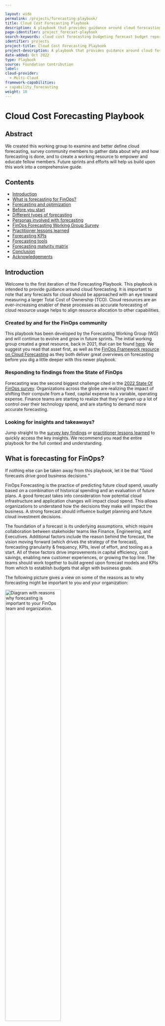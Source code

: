 ```yaml
---

layout: wide
permalink: /projects/forecasting-playbook/
title: Cloud Cost Forecasting Playbook
description: A playbook that provides guidance around cloud forecasting, including key terms, themes, KPIs, and user insights from our community.
page-identifier: project_forecast-playbook
search-keywords: cloud cost forecasting budgeting forecast budget reporting
identifier: projects
project-title: Cloud Cost Forecasting Playbook
project-description: A playbook that provides guidance around cloud forecasting, including key terms, themes, KPIs, and user insights from our community.
date-added: Oct 2022
type: Playbook
source: Foundation Contribution
label:
cloud-provider:
  - Multi-Cloud
framework-capabilities:
- capability_forecasting
weight: 10
---
```


# Cloud Cost Forecasting Playbook

## Abstract

We created this working group to examine and better define cloud forecasting, survey community members to gather data about why and how forecasting is done, and to create a working resource to empower and educate fellow members. Future sprints and efforts will help us build upon this work into a comprehensive guide.

## Contents

* [Introduction](#introduction)
* [What is forecasting for FinOps?](#what-is-forecasting-for-finops)
* [Forecasting and optimization](#forecasting-and-optimization)
* [Before you start](#before-you-start)
* [Different types of forecasting](#different-types-of-forecasting)
* [Personas involved with forecasting](#personas-involved-with-cloud-forecasting)
* [FinOps Forecasting Working Group Survey](#finops-forecasting-working-group-survey)
* [Practitioner lessons learned](#practitioner-lessons-learned)
* [Forecasting KPIs](#forecasting-kpis)
* [Forecasting tools](#forecasting-tools)
* [Forecasting maturity matrix](#forecasting-maturity-matrix)
* [Conclusion](#conclusion)
* [Acknowledgements](#thank-you-to-all-our-project-contributors)

## Introduction

Welcome to the first iteration of the Forecasting Playbook. This playbook is intended to provide guidance around cloud forecasting. It is important to note that any forecasts for cloud should be approached with an eye toward measuring a larger Total Cost of Ownership (TCO). Cloud resources are an ever-increasing enabler of these processes as accurate forecasting of cloud resource usage helps to align resource allocation to other capabilities.

### Created by and for the FinOps community
This playbook has been developed by the Forecasting Working Group (WG) and will continue to evolve and grow in future sprints. The initial working group created a great resource, back in 2021, that can be found [here](https://www.finops.org/projects/forecasting-cloud-costs/). We suggest you read that asset first, as well as the [FinOps Framework resource on Cloud Forecasting](https://www.finops.org/framework/capabilities/forecasting) as they both deliver great overviews on forecasting before you dig a little deeper with this newer playbook.

### Responding to findings from the State of FinOps
Forecasting was the second biggest challenge cited in the [2022 State Of FinOps survey](https://data.finops.org/). Organizations across the globe are realizing the impact of shifting their compute from a fixed, capital expense to a variable, operating expense. Finance teams are starting to realize that they’ve given up a lot of control over their technology spend, and are starting to demand more accurate forecasting.

### Looking for insights and takeaways?
Jump straight to the [survey key findings](#survey-key-takeaways) or [practitioner lessons learned](#practitioner-lessons-learned) to quickly access the key insights. We recommend you read the entire playbook for the full context and understanding.

## What is forecasting for FinOps?
If nothing else can be taken away from this playbook, let it be that “Good forecasts drive good business decisions.”  

FinOps Forecasting is the practice of predicting future cloud spend, usually based on a combination of historical spending and an evaluation of future plans. A good forecast takes into consideration how potential cloud infrastructure and application changes will impact cloud spend. This allows organizations to understand how the decisions they make will impact the business. A strong forecast should influence budget planning and future cloud investment decisions.

The foundation of a forecast is its underlying assumptions, which require collaboration between stakeholder teams like Finance, Engineering, and Executives. Additional factors include the reason behind the forecast, the vision moving forward (which drives the strategy of the forecast), forecasting granularity & frequency, KPIs, level of effort, and tooling as a start. All of these factors drive improvements in capital efficiency, cost savings, enabling new customer experiences, or growing the top line. The teams should work together to build agreed upon forecast models and KPIs from which to establish budgets that align with business goals.   

The following picture gives a view on some of the reasons as to why forecasting might be important to you and your organization:

<img src="/img/forecasting/WhyForecasts.png" width="60%" style="margin: auto;" alt="Diagram with reasons why forecasting is important to your FinOps team and organization.">

This is not an exhaustive list, but before you spend any time or effort on creating a forecasting process or improving an existing one, you need to be able to answer the question: why do you need cloud forecasts?

The answer to this may be unique to your organization; a government or not for profit may have very different reasons to a large multinational or a born in the cloud start up, they may of course be very similar.

Once you know your "why" this will help you decide how much effort you are willing to spend on the activity.

You'll read a number of these exerpts from survey participants and interviewees in these callout boxes throughout the playbook:

<div class="flow-root bg-green-500 rounded-lg px-6 border-solid border-gray-100 border">
<p class="text-base text-white"><em>At a recent meetup event a large financial institution described their driver was primarily for the management of their minimum spend commitments and since that was key to them it was worth a considerable amount of effort to set up and create a repeatable process. They also acknowledged that as much as this was the key reason a lot of the above reasons also applied making the effort even more worthwhile.</em></p>
</div>

It is often said that forecasting is an art. An art any company or business which wants to be successful has to undergo in some form or fashion. Whether it is predicting upcoming sales, upcoming spend, upcoming usage or workloads, companies rely on forecasting to obtain a rough picture of their business in the future. There are a couple of beautiful quotes we love when it comes to forecasting:

> It is difficult to predict, especially the future.

*- Niels Bohr*

While Neil Bohr’s quote keeps our aspirations of accuracy in check, the other quote from Paul Saffo is much more instructive.

> The goal of forecasting is not to predict the future but to tell you what you need to know to take meaningful action in the present.

*- Paul Saffo*

Our survey results told us that as organizations mature there are broader benefits of having a forecasting process which include more of the above examples.In the early stages the reasons for forecasting were simpler: budgetary and overall cloud spend position.

<div class="flow-root bg-green-500 rounded-lg px-6 border-solid border-gray-100 border">
<p class="text-base text-white"><em>Several organizations shared a view as to why forecasting is important: only a small portion of revenue goes into innovation, the type of projects that will create differentiating factors that give the business a competitive advantage. And cloud spend is usually part of the same budget. Forecasting over or under actual spend takes away from potential innovation opportunities. This makes cloud forecasting an important activity to help with innovation and resident growth.</em></p>
</div>

Once there is a why, start delving into the how. There are several trends and themes that have arisen in cloud forecasting which can help direct how to approach cloud forecasting outlined below.

## Forecasting and optimization
Successful practitioners have combined forecasting for capital allocation with optimization for execution. Together, these two efforts can provide manageable forecast targets with fine tuning of spending as a way to help manage TCO.

### Common forecasting themes
#### Funds Reservation / Fiscal Budgeting
In the world of subscription models and operating costs, organizations need to have visibility of funds to support various functions. At project level, each of the projects create their own roadmaps and predict the workloads, subscription costs, and the funds needed to support these projects. At a cost center or business unit level these are then prioritized and then aggregated. A plan is prepared which goes into budgets and funds reservation / allocation.

#### Forecasting Trends
This is something done automatically by cost management tools based on historic usage, seasonal trends, and in some cases taking input for future growth (or decline). This may use simple statistical trend models or complex ML algorithms depending on the maturity of tooling and the organization using them.

#### “What If” Analysis
It’s natural for business leaders to ask simple questions like “what if we pull in completion of Project A while deferring Project B”. This usually leads to several parallel calculations for forecasting, each representing a different scenario. Cloud Cost Management vendors provide a way to get endless “estimations” by passing future usage patterns, none representing accurate “prediction” but more a scenario modeling. Some of these may in future may be finalized as the “go to plan” while others saved for future reference.

#### Assessing the potential for reservations and commitments
Before you commit to a reservation you would want to understand the future spend plans to allow you to reserve at the right level.

#### Migration Assessment
This is similar to What If Analysis discussed above but again the objective may be to choose the cloud vendor through competitive analysis OR to decide if we want to move to cloud now or later.

This list is also not exhaustive but gives you a little more detail aligning to some of the key reasons, keep thinking, what is important to you and your organization and take it from there.

## Before you start
To start your journey you need to know who is fiscally responsible for the costs incurred that you will be forecasting for. Typically, this will be the team or manager that is responsible for the value being created by the underlying cloud resource.You may find this information via tags, metadata from another source, or naming conventions.  You will then need to identify who is actually incurring the costs - typically system admins, engineers, developers, etc. From there, look at the costs being incurred from the business lense the financial owner has assigned to it. If your “owner” is unknown, we suggest that you identify or designate one before you embark on a forecasting process.

Once you are up and running it may be that AI / ML will do the forecasting for you, but our advice is that to get started or to improve your process you need to work with the ‘owners’ of the spend.

Our survey data showed that forecasts mean different things to different people / organizations. For some it means budget, for others it is about an AI / ML tool that tells you what the forecast is, with a wide variety somewhere in between.

Forecasting is difficult. In order to set yourself up for success, begin your journey with small, achievable goals which can be built on over time as you mature, continually improving as you go. Even if you already have a mature forecasting process in place, it is always beneficial to remind yourself of your ‘why’.

<div class="flow-root bg-green-500 rounded-lg px-6 border-solid border-gray-100 border">
<p class="text-base text-white"><em>A large health insurance company stated, "We assumed while moving to Cloud that businesses are aware / informed how to forecast / estimate workloads, they are not."</em></p></div>

## Different types of forecasting  
Sometimes people refer to different types of forecasting where others refer to different ways you can forecast, for simplicity we will describe what you might want to consider. It is important to understand that you need to learn what works best for you and your organization. Some organizations may use a combination of the below instead of one method only.

<div class="flow-root bg-green-500 rounded-lg px-6 border-solid border-gray-100 border">
<p class="text-base text-white"><em>A software company we talked to had impressive forecast accuracy basing their forecasts on a % of revenue, they had enough historic data to know that there was a direct correlation. This made cloud consumption forecasting quite simple. In this example, the responsibility for forecasting fell to the team that forecasts revenue since their FinOps forecasting is an extrapolation of that.</em></p></div>

### Simple forecasting
This is the most simple of methods of forecasting (sometimes referred to as [naive forecasting](https://en.wikipedia.org/wiki/Forecasting)). It assumes that the spend for the next period will be the same as the last period. If you have no forecasts in place, this is where to start to have something to work from. It is unlikely to give a good level of accuracy over a longer period of time because most businesses and environments are continually evolving.

![A diagram explaining simple forecasting](/img/forecasting/SimpleForecastA.png)

### Trend based forecasting
Using historic cloud spend to predict the future. This is also sometimes called univariate forecasting. This approach takes into account the trend of growth over a time period and assumes the same level of growth will continue into the future. For those that are in a steady state and have quite regular growth, this option could return relatively accurate forecasts.

![A diagram building upon simple forecasting, adding trend-based forecasting](/img/forecasting/TrendBasedForecastA.png)

### Driver-based forecasting
Using business KPIs to influence the consumption forecast. The forecast reflects what the business is planning, whether this is a release of a new product, a promotion that is expected to increase demand, black Friday, etc. In order to progress to this level of maturity, it relies on close engagement with your business areas, for those that do forecasting centrally in the FinOps team this will require some effort.

<div class="flow-root bg-green-500 rounded-lg px-6 border-solid border-gray-100 border">
<p class="text-base text-white"><em>Ensure you consider the month you are forecasting for. A 31 day month is 11% longer than a 28 day month, you should factor this in before you add in any other increases for trends or drivers.</em></p></div>

![A diagram building upon the previous, adding driver-based forecasting](/img/forecasting/DriverBasedForecastA.png)

Each of these types of forecasts are like foundational layers helping a baseline forecast to be created.

Driver based forecasting is the type that you should expect to continually review and improve. The process of looking at the accuracy figures allows all involved in the process to learn, what did we miss last month, why did we spend more / less. Remember that getting to 100% accuracy is unlikely but you want to aim to get as close as you can with the effort available. Every forecasting review session should be a learning process and as you do it more your list of things to consider and bake into your baseline forecast grows.

You could consider that once you have worked up the above you have a good **baseline forecast** and you would then want to explore the next layers of complexity.

You might consider these as all part of driver based forecasting as they are drivers that might impact the forecast but for simplicity we have split them out to allow you to see how it can all layer up. Some suggestions to consider are:
* Rate optimisation - Reservation purchases
* Usage optimisation
* Changes of cloud products with a different price point or model

<div class="flow-root bg-green-500 rounded-lg px-6 border-solid border-gray-100 border">
<p class="text-base text-white"><em>A large technology company stated, “Don’t ask for ‘sports car’ resources if you can manage on ‘power scooter’ instances, and we reduced cloud spend by 47% in last 18 months using this principle.”</em></p></div>

### Net new workloads forecasting
All the examples above are based on existing workloads and drivers that might impact their forecasts. The next layer to consider is new workloads or pipeline forecasting. For organizations that are early in their cloud migration journey this will be key (and also quite challenging). As we have said before there are no wrong or right approaches but these are some suggestions that might help you improve the quality of forecasts for new workloads:

#### Model based on existing application / workload
Depending on your maturity of cloud adoption it may be that those involved in forecasting have sufficient insight as to how much an app of this type / style / complexity / architecture costs. As you can see from this list there are many things that could help with early forecasting.

#### Public calculators
If you do not have a suitable ‘similar’ application to model your future workload forecast all the cloud providers have public calculators where you can plug in all the elements that will be planned to be delivered and it will provide you a cost. The calculator approach sounds like a perfect solution but it does come with its challenges. In order to use the calculator you need to know what cloud products are going to be consumed, at the minimum a high level design would be required.

There is also a common issue that those using the calculator do not add in all the products that will be used resulting in a forecast lower than the actual. There is also the counter of this where individuals will over estimate resulting in a bigger forecast than reality. In the absence of anything else the calculators are a very good place to start but expect that they are unlikely to be exact and should be used when a ballpark figure is good enough in the early stages.

#### Data from other sources
If you do not have a similar application and do not yet have a design, the fall back position is to generally use the numbers that are available (such as a business case or project plan) for consumption spend. This will likely be a very vague number but at least it is a start and can be improved once more detail is known.

> A video streaming company stated “We used trend-based forecasting which was better but still had a large variance e.g. from 20% to 70%. This was because trend-based forecasting looked at aggregate spend per cloud workload and had no visibility into new workloads that didn't yet exist in the cloud.”

Whichever approach your organization chooses to use for net new workloads (or a mix of various approaches) the advice is that it is better to include pipeline forecasts even if you do not have a lot of confidence in the number. Capture the assumptions made and iterate it moving forward. The goal is to get better at forecasting, do not let perfection get in the way of progress.

As the workload gets to the design stage, review the forecast and then when actual spend comes through to help with the forecasting review cycle; the business case is refined. The key thing is to start with something instead of waiting for a polished forecast, remind yourself of the reasons forecasting is important and that will help you decide how much energy to spend on forecasting for something that isn’t known.

![A diagram building upon the previous, adding net-new workload forecasting](/img/forecasting/NetNewWorkloadsA.png)

***Note:** workload costs come from cores or some compute metric for the license x time x rate.*

The below image shows the beginning of your forecasting journey - determining your Forecasting type(s):

![A diagram showing the first level of forecasting growth](/img/forecasting/ForecastingGrowth1.png)

If you choose to have a [forecasting accuracy KPI]() (more later in the playbook on KPIs) you may want to consider setting a different KPI for net new workloads due to the challenges associated with this type of forecasting. Also it might help win hearts and minds on your forecasting journey and also help those business areas coming along at a later date.

## Personas involved with cloud forecasting
The first principle of FinOps is "Teams need to collaborate." Collaboration is the engine of the practice of FinOps, enabling continuous improvement and fast decision making. Cloud practitioners need to understand who the key stakeholders are, what they contribute, and what requirements they have. This will determine the frequency, granularity, and quality around forecasting. Review the [FinOps Foundation Personas page](https://www.finops.org/framework/personas/) for more detail as to the various personas that might be involved or interested in the cloud forecasting process.

## FinOps Forecasting Working Group Survey
The FinOps Forecasting working group survey was conducted in Summer 2022. A total of 14 questions were asked, 49 FinOps practitioners responded, and 11 follow-up interviews were conducted with the goal of better understanding practitioners doing forecasting work, their methods, challenges, and successes. Here is a summary of the results.

There are various measures of maturity for forecasting, one that is published in the State of FinOps is % (percent) accuracy, but we wanted to explore more than the accuracy of the forecast and as such, slightly modified the definitions for which respondents rated their maturity level against.

* **Pre-Crawl** - Haven’t started, but have plans to in the next 3 months.
* **Crawl** - We are getting the basics in place, manual approach, not easily repeatable.
* **Walk** - We have core processes running that are repeatable, but much maturing to do.
* **Run** - We are continuously improving a built out practice.

We will share the results later in the playbook, but we wanted to thank all those that took the time to respond or speak to us in the follow up interviews. To best understand the various terms and concepts throughout this guide, please review relevant [cloud forecasting terms](https://www.finops.org/resources/terminology/#forecasting).

### Forecasting granularity
What level of granularity should you forecast at? How granular should forecasts be? This is challenging to give a definitive answer because every organization is different. This is an important decision to make before you dive in, if you set your forecasting process at too high a level of granularity and then need it broken down to a lower level this will require a full rework. Forecasting at the lowest level (perhaps subscription / account / project) gives you the ability to slice and dice the resulting forecasts to cover the majority of views you would need. This however comes at a cost, it takes more effort the lower level of granularity.

The graphs below are taken from the working group survey and show the levels that respondents forecast at based on their chosen maturity. The choices given were:
* Cloud vendor level (I plan to spend X on each CSP)
* Business Unit (each operating unit plans to spend Y)
* Business Application / product (for each application / product we plan to spend Z)
* Account / Project / Subscription (For every account/project/subs we have a forecast)
* Organization Program / Project (Forecast for a defined solution delivery)

<img src="/img/forecasting/data/forecast-granularity.png" style="margin: auto;" alt="A chart explaining granularity of cloud forecasting">

There is no right option but consider the reasons you want a forecasting process, what data you would want to present when the process is up and running, and the overhead of running the process.

<div class="flow-root bg-green-500 rounded-lg px-6 border-solid border-gray-100 border">
<p class="text-base text-white"><em>A UK bank that set up the forecasting process from scratch decided to create the forecast at the subscription / project / account level. The reason for this was that the data could then be sliced and diced in any way they chose, whether it was by application or business area or development environment. The overhead when doing it manually is higher the more granular the forecast, data can always be consolidated but drilling down is challenging and time consuming if the data does not exist.</em></p></div>

### Forecasting frequency
Frequency of forecasting means how regularly your forecasts are refreshed, reviewed and updated. This is another choice for you to make based on why you need forecasts, for example if your "why" is simply to inform the budget cycle you might choose to carry out a forecast process once or perhaps twice a year to align to the budget cycle.

The survey responses to this question were:

<img src="/img/forecasting/data/forecast-updates.png" style="margin: auto;" alt="A chart explaining frequency of updating cloud forecasting">

For the run respondents that chose “Other,” the detail was that they were on-demand / live time.

You will need to choose a frequency that is appropriate to your organization and the goals you have for forecasting. Tooling becomes key at this stage, if you are reliant on manual updates to spreadsheets that are then consolidated together the chances are that carrying out this activity more frequently than monthly would be challenging, even monthly might be too frequent.

In order to *operate* your forecasting process there should always be a forecasting review cycle. Forecasts are compared to actuals (*inform*), learning happens to help *optimize* the forecasting process and the cycle continues. If you choose to do your forecasts and not review them regularly you really are missing out on the phases of FinOps and it goes against the principle of reporting being timely.

You might want to consider how much your forecasts are actually changing from each time period to the next. If it is minor, then you may decide to save effort and do them less frequently. As we keep emphasizing, it comes down to your “why” you are doing forecasting, as the importance of it will help drive these efforts.

### Forecasting period
Forecast time period means the length of time that you create forecasts for, for example do you just want to know the forecast for the next month or do you want it for the next five years. Refer back to the section on why forecasting is important and understand your goals for forecasting. If your forecasts are a key element of your budgetary cycle you might want to align to a similar timeline; if you have a contractual commitment that runs for a certain period you would want a view over the same period; understand your stakeholders and what they would need from the forecasting data as this will help inform your decision.

In the same vein as - forecasting for net new workloads is difficult, the further you go in the future the less certainty there is. For some organizations they will forecast for the next 12 months and when they need the data for a longer time period they will apply some logic to it for future years. For example, use the forecast for the last month of the forecast period and project that forward at a flat rate (conservative approach) or project it forward with x% growth based on past history.

The survey responses to this question were:

<img src="/img/forecasting/data/forecast-period.png" style="margin: auto;" alt="A chart explaining time period of cloud forecasting">

This shows that organizations mature on their forecasting journey they look to forecast for a longer time period. Unlike granularity of forecast where you benefit from doing your thinking up front to avoid rework, this is an example of how you can start simple and evolve as the process matures.

![A diagram showing the first and second levels of forecasting growth](/img/forecasting/ForecastingGrowth2.png)

## Survey key takeaways
Here are some key takeaways from the survey results, in addition to the analysis above.

<img src="/img/forecasting/data/forecast-annual.png" style="margin: auto;" alt="A chart explaining annual estimated cloud spending from survey respondents">

- Many respondents with substantial spend in the Crawl maturity, while no Crawl maturity reported within the $500M to $1B annual cloud spend range. This correlates a theory that as spend increases, so does the need and priority of having a more mature FinOps practice in place to support.

<img src="/img/forecasting/data/forecast-driver.png" style="margin: auto;" alt="A chart explaining main driver of cloud forecasting">

- Forecasts are driven by ad-hoc requests within the Crawl maturity e.g.requests from Finance or vendor negotiations, while more mature practices have forecasting integrated with other business processes e.g. budgeting and optimizations. Part of growing in maturity involves getting away from unwieldy tasks and instead moving towards repeatable and consistent reporting and forecasts.

- More mature respondents updated forecasts more frequently and have longer periods for forecasts. Individual forecasts cater to specific purposes e.g. accruals, budgeting, contract commitments (see update frequency graph above).

<img src="/img/forecasting/data/forecast-actuals.png" style="margin: auto;" alt="A chart comparing actuals to cloud forecasting">

- Our findings also emphasize that the accuracy of your forecasts become more important as the practice matures.

<img src="/img/forecasting/data/forecast-granularity.png" style="margin: auto;" alt="A chart explaining granularity of cloud forecasting">

- There is no one-size-fits-all when it comes to forecast granularity although more mature practices generally forecast at a lower level of granularity.

<img src="/img/forecasting/data/forecast-info.png" style="margin: auto;" alt="A chart showing where respondents gather info to create cloud forecasts">

- In order to forecast at any level of maturity, data from multiple sources needs to be aggregated. The type of source will differ between organizations.

<img src="/img/forecasting/data/forecast-methods.png" style="margin: auto;" alt="A chart explaining the various methods that respondents use to create cloud forecasts">

- Extrapolation is the most frequently used forecasting method followed by a variety of in-house and 3rd party tooling. Forecast numbers can be list or public, enterprise discounted, or net pricing.

<img src="/img/forecasting/data/forecast-exceeds.png" style="margin: auto;" alt="A chart explaining what respondents do when cloud forecasts exceed budget">

- Budget overruns are surfaced to workload owners who decide how to remediate. Optimizations are often chosen to bring spending on track.

Additional insights include:
- Stakeholder buy-in is critical for success e.g. Finance, engineering leadership, and engineers.
- Estimation and changes in estimates of new workloads and new technologies being used in the cloud e.g., security or network enhancement features as well as usage optimization efforts are challenging.

<div class="flow-root bg-green-500 rounded-lg px-6 border-solid border-gray-100 border">
<p class="text-base text-white"><em>An Insurance company “During contract renewals, we work closely with workload owners & department leaders to get a holistic view of spend trends for the next 3-5 years. We have been fairly accurate at enterprise level (only 10% variance), but we see large variance at department level.”</em></p></div>

Build on your data sets by determining granularity, frequency, and forecasting period to grow your forecast efforts.

<div id="practitioner-lessons-learned" class="flow-root bg-blue rounded-lg px-6 border-solid border-gray-100 border">
  <h3 class="text-2xl text-white">Practitioner Lessons Learned</h3>

  <p class="text-base text-white">Eleven follow-up interviews were conducted. The following are the lessons learned shared from these interviews.</p>

  <h4 class="text-xl text-white">Forecasting is a journey</h4>
  <p class="text-base text-white">When starting to implement Cloud Forecasting processes, think of forecasting as a journey. It will take considerable time to prepare data sources for ingestion and get everyone onboard and involved. Specifically, some forecasting deliverables rely on engineering leaders and engineers to contribute. The FinOps team will need their support as well as support from executives and Finance.</p>

  <h4 class="text-xl text-white">Forecasting methods are one source out of many</h4>
  <p class="text-base text-white">Whether a manual, trend-based, or driver-based methodology is used, the forecasting algorithm is just one of the sources. Additionally, estimates for new workloads and new technologies adopted in the cloud e.g., security or network enhancement features as well as usage optimization efforts are needed. </p>

  <h4 class="text-xl text-white">FinOps and forecasting success requires cross-team collaboration</h4>
  <p class="text-base text-white">The FinOps team will need the support and collaboration from application owners, engineering leadership, and engineers. When building annual forecasts, it is recommended to build-in a reasonable management reserve or buffer to prevent unnecessary churn later when single digit percentage overruns materialize.</p>

  <h4 class="text-xl text-white">Expect growing pains and turbulence on the path to forecasting</h4>
  <p class="text-base text-white">Any forecasting system will experience issues when fitting trends or drivers to workloads. Not all workloads grow by a floating-point number, and in extreme cases these can compound to substantial Dollar numbers that cannot be ignored.Having a buffer will help smooth these issues until the FinOps team can remediate.</p>

  <h4 class="text-xl text-white">Delight teammates to encourage successful collaboration</h4>
  <p class="text-base text-white">When engaging application owners, engineering leadership, and engineers the FinOps team needs to do everything in their power to make this experience as delightful as possible as more support and collaboration is required in the future.</p>

  <p class="text-base text-white">It is not advisable to present forecasting partners with an empty spreadsheet. Provide as much data as is available in a format that is easily digestible. Most of the FinOps partners have existing roadmaps and deliverables and the FinOps team needs to be respectful of their time to ensure future support.</p>

  <p class="text-base text-white">Collaboration is the engine of the practice of FinOps, enabling continuous improvement and fast decision making.</p>

  <h4 class="text-xl text-white">Use cloud forecasting as a FinOps coaching opportunity</h4>
  <p class="text-base text-white">Cloud Forecasting should not be perceived as a tool in a spreadsheet. The FinOps partners need to understand why the process is important and what their role is. Many partners will have knowledge gaps or will need clarification e.g., are forecasts in list or public, enterprise discounted, or net pricing. Proactively reach out to the FinOps partners and ask how you can assist in the process. Collaborate and engage to ensure best outcomes.</p>
  <br>
  </div>

## Forecasting KPIs

Measuring performance is of great importance to most organizations. Before you start creating a cottage industry of statistical creation think about what is important to you and what a relevant measure might be. This section will evolve in future iterations of the playbook but in order to get you started below are some KPIs geared towards forecasting, based on maturity.

It is important to note that while this maps to the most advanced level of maturity, ensure that your organization's maturity goal aligns to what makes sense and works for you. For example, frequency of forecast updates, depending on factors such as automation or level of effort for forecasting may mean that near real time would be more effort for not enough of a positive impact. Your organization may decide that monthly is suitable for the goals and needs you are trying to obtain.

|                                        **KPI**                                       | **Level 0** | **Level 1** |         **Level 2**        |     **Level 3**     |   **Level 4**  |
|:------------------------------------------------------------------------------------:|:-----------:|:-----------:|:--------------------------:|:-------------------:|:--------------:|
| Frequency of forecast updates                                                        |     N/A     |    Yearly   | every 6 months / quarterly | Monthly / bi-weekly | Near real time |
| Top Line Forecast Spend Variance (Forecast v Actuals) over a period of time |     >20%    |     <20%    |            <15%            |         <12%        |       <5%      |
| Category Forecast Spend Variance (Forecast v Actuals) over a period of time |     >20%    |     <20%    |            <15%            |         <12%        |       <5%      |
| Commitment based discount coverage                                                   |     <10%    |   10 - 20%  |          21 - 50%          |       51 - 80%      |      >80%      |
| % of tagging compliance                                                              |     <10%    |   10 - 20%  |          21 - 50%          |       51 - 80%      |      >80%      |

*Note, these KPIs are not exhaustive but meant to be some starting KPIs to consider using within your organization.

<div class="flow-root bg-green-500 rounded-lg px-6 border-solid border-gray-100 border">
<p class="text-base text-white"><em>A practitioner from a software provider: “We would love to focus on forecast accuracy as much as the topline accuracy.”</em></p></div>

<div class="flow-root bg-green-500 rounded-lg px-6 border-solid border-gray-100 border">
<p class="text-base text-white"><em>A practitioner from an energy company: "While our forecasts are very accurate (up to 95%), a struggle we have encountered is effectively communicating what level of confidence we have in the forecasting that we produce."</em></p></div>

## Forecasting tools
There are many tools that can be used for cloud forecasting and choosing the correct one can be a daunting task. It is important to consider what your goals are for your cloud forecast and what is important to your organization. To support this exercise, we have compiled a list of questions to ask when researching a tool pertaining to forecasting. Most companies will want to research a tool that performs more than forecasting, which is outside of the scope of this section.  

> A utility company: Don’t [overly] rely on tools for forecasting because it doesn’t know what’s coming up/any new workloads.

* Granularity - the ability to provide forecasts at various granular levels (account, team, types of resources)
* Handling of special (known) events - e.g. sales periods, holidays, product releases
* Adaptivity - ability to automatically adapt to changes in cloud spend behavior
* Handling of trends and other patterns (not just seasonality) automatically
* Handling of cost data that is updated in delay
* Time period outlook (1 month, 3 months, 1 year, 3 years?)
* Leveraging influencing KPIs on cost - e.g., # of MAU for an app, # of purchases (e-commerce) --- to create more accurate forecasts
* Automation / manual adjustments
* Tagging capabilities and customizations

The determination of using a tool also should include consideration to where you are in your cloud journey, how much cloud spend you have (or plan to have), integration into other tools or capabilities (cost optimization, TBM/ITFM taxonomy, etc).

Finally, integrate KPIs, benchmarks, tools, and lessons learned for a comprehensive forecasting process which can continue to build on itself iteratively as your organization grows and evolves.

![A diagram showing the first, second, and third levels of forecasting growth](/img/forecasting/ForecastingGrowth3.png)

See tools and support channel or partner pages that support the forecasting capabilities.

## Forecasting maturity matrix
We have talked a lot about needing to decide what is important to you and your organization. We did want to give guidance on what different levels of maturity might look like. You may disagree, and that is fine, but the following table gives a view on what could be considered measures for the degree of maturity when it comes to forecasting.

To date, in most cases, the only measure used and quoted is forecast accuracy. This is such a blunt measure, as an organization could have excellent accuracy and it could be down to a lot of hard work or simple luck.

Take your pick from these to help you consider what is important and what you might want to aspire to as you mature on this journey. You may want to change the measurement, for example, your forecast time period might be one month for crawl, 6 months for walk and 12 months for run.

| **Cloud Forecasting Maturity Matrix**     |                                         |                                                                        | **Last revised: 7/29/2022**                           |
|-------------------------------------------|-----------------------------------------|------------------------------------------------------------------------|-------------------------------------------------------|
|            **Forecasting Area**           |                **Crawl**                |                                **Walk**                                |                        **Run**                        |
| Tooling                                   | Manual in spreadsheets                  | Leverages automation in part via BI tools                              | End-to-end process automated with few manual inputs   |
| Forecast Time Period                      | 1-year depending on requirements        | 1 to 3-years                                                           | 3+ years                                              |
| Forecast Update Frequency                 | Annually                                | Quarterly or Monthly                                                   | Monthly, weekly, or daily                             |
| Who drives Forecasts                      | Centrally FinOps or Finance             | Decentralized in part to engineering leaders                           | Engineering leaders have ownership                    |
| Forecast Method                           | Annual percentage growth swags          | Exponential smoothing / machine learning                               | Driver based                                          |
| Forecast Repeatability                    | Not easily repeatable                   | Core processes repeatable                                              | Repeatable with continual improvement                 |
| Forecast Granularity                      | Account / subscription                  | Cloud workload                                                         | Cloud service / SKU                                   |
| Forecast Variance                        | 20%                                     | 10%                                                                    | 5%                                                    |
| Forecast Reporting                        | Spreadsheets shared via email           | Combination of online reports and spreadsheets                         | Mostly online with exceptions                         |
| Forecast Process KPIs                     | None or not well established            | Trending of forecast accuracy                                          | Utilize KPIs to adjust forecast method                |
| New Workload Estimates                    | Swag for top new workloads              | Utilize cost calculators to estimate largest workloads                 | Majority of workloads estimated and peer reviewed     |
| Workload Optimization Estimates           | Swag for top optimization initiatives   | Engineering leaders provide detailed estimates for largest initiatives | Majority of optimizations estimated and peer reviewed |
| Forecast / Budget to Actual Feedback Loop | None or annual but not well established | Annual with the largest workloads reviewed monthly                     | Monthly reviews and real-time budget overrun alerts   |

## Conclusion
There is no doubt that cloud forecasting can be complex and varied based on industry, organization, maturity, and many other factors. There is no one simple answer on how to do it but the playbook should give you enough food for thought to consider what is relevant and of interest to you and your organization. With your help it can continue to evolve and become an even better resource. Come and join the conversation in the Forecasting Chat group or get involved in the next sprints of the Working Group.

Final thoughts - know what your "why" is and use it as a guiding principle when making decisions about your forecasting approach and process.

We like to think that good forecasting takes effort but is worth it!

### Get involved & informed

Please get in touch in the [Slack Forecasting Channel](https://finopsfoundation.slack.com/archives/C01T6BW6TFZ) if:
* There is an area you would like to see more examples or detail on within this asset
* You have some content or an idea for content that you think should become a future Working Group project, an improvement of [Forecasting Capability](https://www.finops.org/framework/capabilities/forecasting), [FinOps Personas](https://www.finops.org/framework/personas/), or other parts of finops.org
* You have a forecasting user story that could be shared on the site or on the FinOpsPod
* ...in fact, we would love to hear from you with any feedback!

<a href="javascript:void(0);" class="inline-flex justify-center py-2 px-4 text-sm leading-relaxed font-medium rounded-sm text-white border border-green-500 font-normal bg-green-500 hover:bg-green-600 hover:border-green-600 transition-colors duration-200" style="text-decoration:none" onclick="javascript:modalToggle('modal-contribute')">
  Suggest changes
</a>

If cloud forecasting (and other critical FinOps capabilities) is something you or your teammates require more training in, consider our [FinOps Certified Professional course](https://learn.finops.org/path/finops-certified-professional/capability-forecasting-231). If you are reading this and aren't a FinOps Foundation member yet, [we welcome you to sign up and join](https://www.finops.org/membership/).  

## Thank you to all our Project contributors

The FinOps Foundation extends a huge thank you to the members of this Working Group that broke ground on this documentation:

<div class="flex md:flex-row flex-wrap items-stretch p-4 rounded-md mt-4">
{% for person in site.data.people %}
  {% if person.groups contains 'forecasting' %}
     <div class="w-1/2 md:w-1/3 p-2 flex">
      <a href="{{ person.linkedin-url }}" class="flex bg-gray-100 w-full items-stretch p-4 rounded-lg shadow-sm border-solid border-gray-200 border hover:-translate-y-1 hover:shadow-lg transition transform duration-500 hover:border-green-500">
          <div>
            <img src="/img/people/{{ person.image }}" alt="{{ person.name }}" width="50" class="rounded-full inline-block" />
          </div>
          <div class="flex-grow pl-4">
            <h5 class="mt-2 mb-1 leading-tight font-bold">{{ person.name }}</h5>
            <p class="m-0 leading-tight text-sm">{{ person.company }}</p>
          </div>
          <div>
            <svg class="h-4 w-4" fill="currentColor" viewBox="0 0 24 24" aria-hidden="true">
              <path class="st0" d="M21.8,0H2.2C1,0,0,1,0,2.2v19.7C0,23,1,24,2.2,24h19.7c1.2,0,2.2-1,2.2-2.2V2.2C24,1,23,0,21.8,0z M7.4,20.7
                c0,0.3-0.3,0.6-0.6,0.6H4.1c-0.3,0-0.6-0.3-0.6-0.6V9.4c0-0.3,0.3-0.6,0.6-0.6h2.7c0.3,0,0.6,0.3,0.6,0.6V20.7z M5.5,7.8
                C4,7.8,2.9,6.6,2.9,5.2S4,2.6,5.5,2.6S8,3.8,8,5.2S6.9,7.8,5.5,7.8z M21.5,20.8c0,0.3-0.3,0.6-0.6,0.6H18c-0.3,0-0.6-0.3-0.6-0.6
                v-5.3c0-0.8,0.2-3.5-2.1-3.5c-1.8,0-2.1,1.8-2.2,2.6v6.1c0,0.3-0.3,0.6-0.6,0.6H9.8c-0.3,0-0.6-0.3-0.6-0.6V9.4
                c0-0.3,0.3-0.6,0.6-0.6h2.8c0.3,0,0.6,0.3,0.6,0.6v1c0.7-1,1.6-1.8,3.7-1.8c4.6,0,4.6,4.3,4.6,6.7L21.5,20.8L21.5,20.8z"/>
            </svg>
          </div>
      </a>
    </div>
  {% endif %}
{% endfor %}
</div>

Also, we'd like to thank our Technical Advisory Council (TAC) Liason, William Bryant of Apple.

### Thank our supporters and interviewees
Thank you to all of our survey responders and interviewers, without your insights this playbook would not be what it is today!

* Dieter Matzion, Roku
* Nik Jethi
* Dustin Mullenix
* Max Audet, Coveo
* Venkat Karpuram, Broadcom
* Michelle Cleland
* Brad Payne

Lastly, a big thank you to the FinOps Foundation support team for helping us bring our work to life: Ashley Hromatko (Staff Sponsor), Samantha White (Program Management), Tom Sharpe (Design), and Andrew Nhem (Content).
